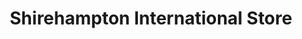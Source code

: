 ---
title: "Shirehampton International Store"
url: /bristol/shirehampton-international-store/
shop: Lebensmittel
---